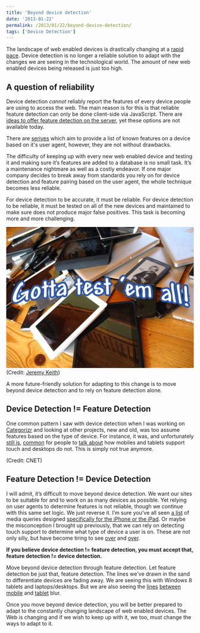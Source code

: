 ```yaml
---
title: 'Beyond device detection'
date: '2013-01-22'
permalink: /2013/01/22/beyond-device-detection/
tags: ['Device Detection']
---
```


The landscape of web enabled devices is drastically changing at a [rapid pace][1]. Device detection is no longer a reliable solution to adapt with the changes we are seeing in the technological world. The amount of new web enabled devices being released is just too high.

## A question of reliability

Device detection _cannot_ reliably report the features of every device people are using to access the web. The main reason is for this is that reliable feature detection can only be done client-side via JavaScript. There are [ideas to offer feature detection on the server][2], yet these options are not available today.

There are [serives][3] which aim to provide a list of known features on a device based on it's user agent, however, they are not without drawbacks.

The difficulty of keeping up with every new web enabled device and testing it and making sure it’s features are added to a database is no small task. It’s a maintenance nightmare as well as a costly endeavor. If one major company decides to break away from standards you rely on for device detection and feature pairing based on the user agent, the whole technique becomes less reliable.

For device detection to be accurate, it must be reliable. For device detection to be reliable, it must be tested on all of the new devices and maintained to make sure does not produce major false positives. This task is becoming more and more challenging.

![Pile of web enabled devices with text overlaid on top that reads, Gotta catch 'em all](../assets/wp-content/uploads/2013/01/test-all-the-devices.jpg)
(Credit: [Jeremy Keith][5])

A more future-friendly solution for adapting to this change is to move beyond device detection and to rely on feature detection alone.

## Device Detection != Feature Detection

One common pattern I saw with device detection when I was working on [Categorizr][6] and looking at other projects, new and old, was too assume features based on the type of device. For instance, it was, and unfortunately [still is][7], [common][8] for people to [talk about][9] how mobiles and tablets support touch and desktops do not. This is simply not true anymore.

<!--
[![](http://www.brettjankord.com/wp-content/uploads/2013/01/touch-desktop.jpg "touch-desktop")](http://windows.microsoft.com/en-US/windows-8/meet)
-->

(Credit: CNET)

## Feature Detection != Device Detection

I will admit, it’s difficult to move beyond device detection. We want our sites to be suitable for and to work on as many devices as possible. Yet relying on user agents to determine features is not reliable, though we continue with this same set logic. We just reverse it. I’m sure you've all seen [a list][10] of media queries designed [specifically for the iPhone or the iPad][11]. Or maybe the misconception I brought up previously, that we can rely on detecting touch support to determine what type of device a user is on. These are not only silly, but have become tiring to see [over][12] and [over][13].

**If you believe device detection != feature detection, you must accept that, feature detection != device detection.**

Move beyond device detection through feature detection. Let feature detection be just that, feature detection. The lines we've drawn in the sand to differentiate devices are fading away. We are seeing this with Windows 8 tablets and laptops/desktops. But we are also seeing the [lines][14] [between][15] [mobile][16] and [tablet][17] blur.

Once you move beyond device detection, you will be better prepared to adapt to the constantly changing landscape of web enabled devices. The Web is changing and if we wish to keep up with it, we too, must change the ways to adapt to it.

[1]: http://newsroom.cisco.com/press-release-content?articleId=888280
[2]: https://docs.google.com/presentation/d/1y_A6VOZy9bD2i0VLHv9ZWr0W3hZJvlTNCDA0itjI0yM/edit#slide=id.p19
[3]: http://wurfl.sourceforge.net/
[4]: http://www.brettjankord.com/2013/01/10/active-development-on-categorizr-has-come-to-an-end/
[5]: http://commons.wikimedia.org/wiki/File:Device_pile.jpg
[6]: https://github.com/bjankord/Categorizr
[7]: http://tympanus.net/codrops/2013/01/21/ui-design-guidelines-for-responsive-design/
[8]: http://www.html5rocks.com/en/mobile/cross-device/
[9]: http://blog.grayghostvisuals.com/modernizr/conditionally-loading-resources/
[10]: http://css-tricks.com/snippets/css/media-queries-for-standard-devices/
[11]: http://perishablepress.com/target-iphone-and-ipad-with-css3-media-queries/
[12]: http://stackoverflow.com/questions/6191590/css-media-query-on-iphone
[13]: http://web-design-weekly.com/snippets/iphone-5-media-query/
[14]: http://www.theverge.com/2013/1/21/3902234/lg-joins-the-5-inch-1080p-party-with-optimus-g-pro
[15]: http://www.engadget.com/2013/01/07/huawei-launches-6-1-inch-ascend-mate/
[16]: http://www.androidcentral.com/production-line-leak-claims-show-644-inch-screen-sony-device
[17]: http://reviews.cnet.com/2733-3126_7-936-3.html
